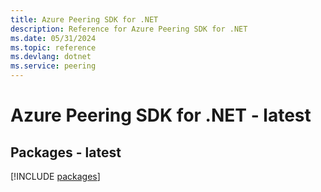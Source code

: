 ```yaml
---
title: Azure Peering SDK for .NET
description: Reference for Azure Peering SDK for .NET
ms.date: 05/31/2024
ms.topic: reference
ms.devlang: dotnet
ms.service: peering
---
```

# Azure Peering SDK for .NET - latest
## Packages - latest
[!INCLUDE [packages](peering-index.md)]